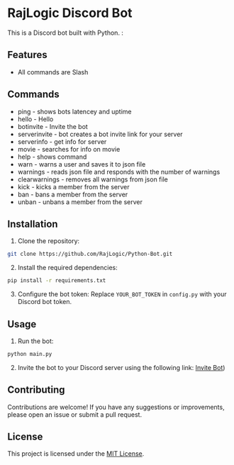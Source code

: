 # RajLogic Discord Bot

This is a Discord bot built with Python. :  

## Features

- All commands are Slash


## Commands
- ping - shows bots latencey  and uptime
- hello - Hello
- botinvite - Invite the bot 
- serverinvite - bot creates a bot invite link for your server
- serverinfo - get info for server
- movie - searches for info on movie   
- help -  shows command
- warn -  warns a user and saves it to json file
- warnings - reads json file and responds with the number of warnings
- clearwarnings - removes all warnings  from json file
- kick - kicks  a member from the server
- ban - bans a member from the server
- unban - unbans a member from the server

## Installation

1. Clone the repository: 
```bash
git clone https://github.com/RajLogic/Python-Bot.git
```
2. Install the required dependencies: 
```bash
pip install -r requirements.txt
```
3. Configure the bot token: Replace `YOUR_BOT_TOKEN` in `config.py` with your Discord bot token.

## Usage

1. Run the bot: 
```bash
python main.py
```
2. Invite the bot to your Discord server using the following link: [Invite Bot](https://discord.com/developers/applications))

## Contributing

Contributions are welcome! If you have any suggestions or improvements, please open an issue or submit a pull request.

## License

This project is licensed under the [MIT License](LICENSE).
